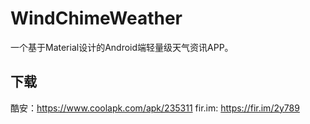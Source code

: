 # WindChimeWeather
一个基于Material设计的Android端轻量级天气资讯APP。
## 下载
酷安：https://www.coolapk.com/apk/235311
fir.im: https://fir.im/2y789
